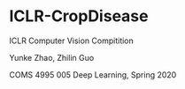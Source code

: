 # ICLR-CropDisease
ICLR Computer Vision Compitition

Yunke Zhao, Zhilin Guo

COMS 4995 005 Deep Learning, Spring 2020